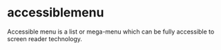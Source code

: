 # accessiblemenu
Accessible menu is a list or mega-menu which can be fully accessible to screen reader technology.
